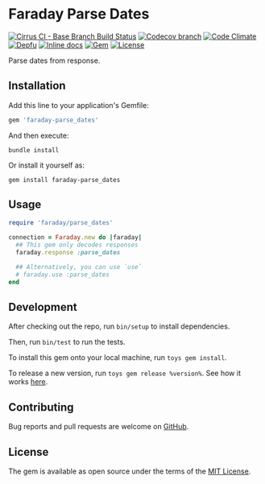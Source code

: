 # Faraday Parse Dates

[![Cirrus CI - Base Branch Build Status](https://img.shields.io/cirrus/github/AlexWayfer/faraday-parse_dates?style=flat-square)](https://cirrus-ci.com/github/AlexWayfer/faraday-parse_dates)
[![Codecov branch](https://img.shields.io/codecov/c/github/AlexWayfer/faraday-parse_dates/main.svg?style=flat-square)](https://codecov.io/gh/AlexWayfer/faraday-parse_dates)
[![Code Climate](https://img.shields.io/codeclimate/maintainability/AlexWayfer/faraday-parse_dates.svg?style=flat-square)](https://codeclimate.com/github/AlexWayfer/faraday-parse_dates)
[![Depfu](https://img.shields.io/depfu/AlexWayfer/faraday-parse_dates?style=flat-square)](https://depfu.com/repos/github/AlexWayfer/faraday-parse_dates)
[![Inline docs](https://inch-ci.org/github/AlexWayfer/faraday-parse_dates.svg?branch=main)](https://inch-ci.org/github/AlexWayfer/faraday-parse_dates)
[![Gem](https://img.shields.io/gem/v/faraday-parse_dates.svg?style=flat-square)](https://rubygems.org/gems/faraday-parse_dates)
[![License](https://img.shields.io/github/license/AlexWayfer/faraday-parse_dates.svg?style=flat-square)](LICENSE.md)

Parse dates from response.

## Installation

Add this line to your application's Gemfile:

```ruby
gem 'faraday-parse_dates'
```

And then execute:

```shell
bundle install
```

Or install it yourself as:

```shell
gem install faraday-parse_dates
```

## Usage

```ruby
require 'faraday/parse_dates'

connection = Faraday.new do |faraday|
  ## This gem only decodes responses
  faraday.response :parse_dates

  ## Alternatively, you can use `use`
  # faraday.use :parse_dates
end
```

## Development

After checking out the repo, run `bin/setup` to install dependencies.

Then, run `bin/test` to run the tests.

To install this gem onto your local machine, run `toys gem install`.

To release a new version, run `toys gem release %version%`.
See how it works [here](https://github.com/AlexWayfer/gem_toys#release).

## Contributing

Bug reports and pull requests are welcome on [GitHub](https://github.com/AlexWayfer/faraday-parse_dates).

## License

The gem is available as open source under the terms of the [MIT License](https://opensource.org/licenses/MIT).
